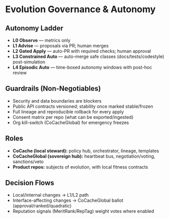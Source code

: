 # Evolution Governance & Autonomy

## Autonomy Ladder
- **L0 Observe** — metrics only
- **L1 Advise** — proposals via PR; human merges
- **L2 Gated Apply** — auto-PR with required checks; human approval
- **L3 Constrained Auto** — auto-merge safe classes (docs/tests/codestyle) post-simulation
- **L4 Episodic Auto** — time-boxed autonomy windows with post-hoc review

## Guardrails (Non-Negotiables)
- Security and data boundaries are blockers
- Public API contracts versioned; stability once marked stable/frozen
- Full lineage and reproducible rollback for every apply
- Consent matrix per repo (what can be exported/ingested)
- Org kill-switch (CoCacheGlobal) for emergency freezes

## Roles
- **CoCache (local steward):** policy hub, orchestrator, lineage, templates
- **CoCacheGlobal (sovereign hub):** heartbeat bus, negotiation/voting, sanctions/veto
- **Product repos:** subjects of evolution, with local fitness contracts

## Decision Flows
- Local/internal changes → L1/L2 path
- Interface-affecting changes → CoCacheGlobal ballot (approval/ranked/quadratic)
- Reputation signals (MeritRank/RepTag) weight votes where enabled

